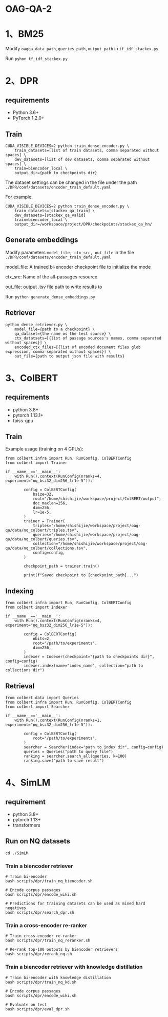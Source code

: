 # OAG-QA-2

# 1、BM25

Modify `oagqa_data_path,queries_path,output_path` in `tf_idf_stackex.py`

Run `pyhon tf_idf_stackex.py `

# 2、DPR

## requirements

* Python 3.6+
* PyTorch 1.2.0+

## Train

```
CUDA_VISIBLE_DEVICES=2 python train_dense_encoder.py \
    train_datasets=[list of train datasets, comma separated without spaces] \
    dev_datasets=[list of dev datasets, comma separated without spaces] \
    train=biencoder_local \
    output_dir={path to checkpoints dir}
```

The dataset settings can be changed in the file under the path `./DPR/conf/datasets/encoder_train_default.yaml`

For example:

```
CUDA_VISIBLE_DEVICES=2 python train_dense_encoder.py \
    train_datasets=[stackex_qa_train] \
    dev_datasets=[stackex_qa_valid]
    train=biencoder_local \
    output_dir=/workspace/project/DPR/checkpoints/stackex_qa_hn/
```

## Generate embeddings

Modify parameters `model_file, ctx_src, out_file` in the file `./DPR/conf/datasets/encoder_train_default.yaml`

 model_file: A trained bi-encoder checkpoint file to initialize the mode

ctx_src: Name of the all-passages resource

out_file: output .tsv file path to write results to

Run `python generate_dense_embeddings.py`

## Retriever

```
python dense_retriever.py \
	model_file={path to a checkpoint} \
	qa_dataset={the name os the test source} \
	ctx_datatsets=[{list of passage sources's names, comma separated without spaces}] \
	encoded_ctx_files=[{list of encoded document files glob expression, comma separated without spaces}] \
	out_file={path to output json file with results} 
```

# 3、ColBERT

## requirements

* python 3.8+
* pytorch 1.13.1+
* faiss-gpu

## Train

Example usage (training on 4 GPUs):

```
from colbert.infra import Run, RunConfig, ColBERTConfig
from colbert import Trainer

if __name__=='__main__':
    with Run().context(RunConfig(nranks=4, experiment="nq_bsz32_dim256_lr1e-5")):

        config = ColBERTConfig(
            bsize=32,
            root="/home/shishijie/workspace/project/ColBERT/output",
            doc_maxlen=256,
            dim=256,
            lr=1e-5,
        )
        trainer = Trainer(
            triples="/home/shishijie/workspace/project/oag-qa/data/nq_colbert/triples.tsv",
            queries="/home/shishijie/workspace/project/oag-qa/data/nq_colbert/queries.tsv",
            collection="/home/shishijie/workspace/project/oag-qa/data/nq_colbert/collections.tsv",
            config=config,
        )

        checkpoint_path = trainer.train()

        print(f"Saved checkpoint to {checkpoint_path}...")
```

## Indexing

```
from colbert.infra import Run, RunConfig, ColBERTConfig
from colbert import Indexer

if __name__=='__main__':
    with Run().context(RunConfig(nranks=4, experiment="nq_bsz32_dim256_lr1e-5")):

        config = ColBERTConfig(
            nbits=2,
            root="/path/to/experiments",
            dim=256,
        )
        indexer = Indexer(checkpoint="{path to checkpoints dir}", config=config)
        indexer.index(name="index_name", collection="path to collections dir")
```

## Retrieval

```
from colbert.data import Queries
from colbert.infra import Run, RunConfig, ColBERTConfig
from colbert import Searcher

if __name__=='__main__':
    with Run().context(RunConfig(nranks=1, experiment="nq_bsz32_dim256_lr1e-5")):

        config = ColBERTConfig(
            root="/path/to/experiments",
        )
        searcher = Searcher(index="path to index dir", config=config)
        queries = Queries("path to query file")
        ranking = searcher.search_all(queries, k=100)
        ranking.save("path to save result")
```

# 4、SimLM

## requirement

* python 3.8+
* pytorch 1.13+
* transformers

## Run on NQ datasets

`cd ./SimLM`

### Train a biencoder retriever

```
# Train bi-encoder
bash scripts/dpr/train_nq_biencoder.sh

# Encode corpus passages
bash scripts/dpr/encode_wiki.sh

# Predictions for training datasets can be used as mined hard negatives
bash scripts/dpr/search_dpr.sh
```

### Train a cross-encoder re-ranker

```
# Train cross-encoder re-ranker
bash scripts/dpr/train_nq_reranker.sh

# Re-rank top-100 outputs by biencoder retrievers
bash scripts/dpr/rerank_nq.sh
```

### Train a biencoder retriever with knowledge distillation

```
# Train bi-encoder with knowledge distillation
bash scripts/dpr/train_nq_kd.sh

# Encode corpus passages
bash scripts/dpr/encode_wiki.sh 

# Evaluate on test
bash scripts/dpr/eval_dpr.sh
```
